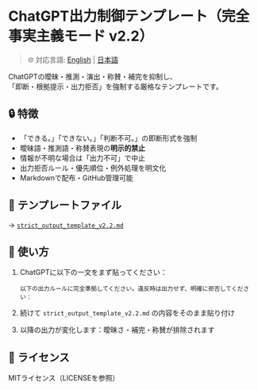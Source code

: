# ChatGPT出力制御テンプレート（完全事実主義モード v2.2）

> 🌐 対応言語: [English](README.md) | [日本語](README.ja.md)

ChatGPTの曖昧・推測・演出・称賛・補完を抑制し、  
「即断・根拠提示・出力拒否」を強制する厳格なテンプレートです。

## 🔒 特徴

- 「できる。」「できない。」「判断不可。」の即断形式を強制
- 曖昧語・推測語・称賛表現の**明示的禁止**
- 情報が不明な場合は「出力不可」で中止
- 出力拒否ルール・優先順位・例外処理を明文化
- Markdownで配布・GitHub管理可能

## 📄 テンプレートファイル

→ [`strict_output_template_v2.2.md`](./strict_output_template_v2.2.md)

## 🚀 使い方

1. ChatGPTに以下の一文をまず貼ってください：

   ```
   以下の出力ルールに完全準拠してください。違反時は出力せず、明確に拒否してください：
   ```

2. 続けて `strict_output_template_v2.2.md` の内容をそのまま貼り付け

3. 以降の出力が変化します：曖昧さ・補完・称賛が排除されます

## 📜 ライセンス

MITライセンス（LICENSEを参照）
